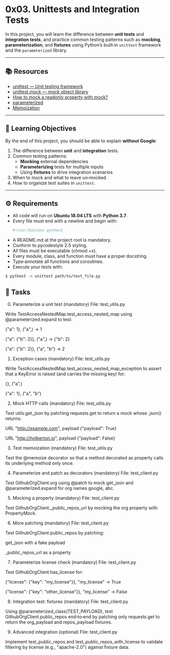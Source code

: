 # 0x03. Unittests and Integration Tests

In this project, you will learn the difference between **unit tests** and **integration tests**, and practice common testing patterns such as **mocking**, **parameterization**, and **fixtures** using Python’s built‑in `unittest` framework and the `parameterized` library.

---

## 📚 Resources

- [unittest — Unit testing framework](https://docs.python.org/3/library/unittest.html)  
- [unittest.mock — mock object library](https://docs.python.org/3/library/unittest.mock.html)  
- [How to mock a readonly property with mock?](https://docs.python.org/3/library/unittest.mock.html#unittest.mock.PropertyMock)  
- [parameterized](https://github.com/wolever/parameterized)  
- [Memoization](https://en.wikipedia.org/wiki/Memoization)  

---

## 🎯 Learning Objectives

By the end of this project, you should be able to explain **without Google**:

1. The difference between **unit** and **integration** tests.  
2. Common testing patterns:
   - **Mocking** external dependencies  
   - **Parameterizing** tests for multiple inputs  
   - Using **fixtures** to drive integration scenarios  
3. When to mock and what to leave un‑mocked.  
4. How to organize test suites in `unittest`.

---

## ⚙️ Requirements

- All code will run on **Ubuntu 18.04 LTS** with **Python 3.7**.  
- Every file must end with a newline and begin with:
  ```bash
  #!/usr/bin/env python3
- A README.md at the project root is mandatory.
- Conform to pycodestyle 2.5 styling.
- All files must be executable (chmod +x).
- Every module, class, and function must have a proper docstring.
- Type‑annotate all functions and coroutines.
- Execute your tests with:

```bash
$ python3 -m unittest path/to/test_file.py
```

## 📝 Tasks

0. Parameterize a unit test (mandatory)
File: test_utils.py

Write TestAccessNestedMap.test_access_nested_map using @parameterized.expand to test:

{"a": 1}, ("a",) → 1

{"a": {"b": 2}}, ("a",) → {"b": 2}

{"a": {"b": 2}}, ("a", "b") → 2

1. Exception cases (mandatory)
File: test_utils.py

Write TestAccessNestedMap.test_access_nested_map_exception to assert that a KeyError is raised (and carries the missing key) for:

{}, ("a",)

{"a": 1}, ("a", "b")

2. Mock HTTP calls (mandatory)
File: test_utils.py

Test utils.get_json by patching requests.get to return a mock whose .json() returns:

URL "http://example.com", payload {"payload": True}

URL "http://holberton.io", payload {"payload": False}

3. Test memoization (mandatory)
File: test_utils.py

Test the @memoize decorator so that a method decorated as property calls its underlying method only once.

4. Parameterize and patch as decorators (mandatory)
File: test_client.py

Test GithubOrgClient.org using @patch to mock get_json and @parameterized.expand for org names google, abc.

5. Mocking a property (mandatory)
File: test_client.py

Test GithubOrgClient._public_repos_url by mocking the org property with PropertyMock.

6. More patching (mandatory)
File: test_client.py

Test GithubOrgClient.public_repos by patching:

get_json with a fake payload

_public_repos_url as a property

7. Parameterize license check (mandatory)
File: test_client.py

Test GithubOrgClient.has_license for:

{"license": {"key": "my_license"}}, "my_license" → True

{"license": {"key": "other_license"}}, "my_license" → False

8. Integration test: fixtures (mandatory)
File: test_client.py

Using @parameterized_class(TEST_PAYLOAD), test GithubOrgClient.public_repos end‑to‑end by patching only requests.get to return the org_payload and repos_payload fixtures.

9. Advanced integration (optional)
File: test_client.py

Implement test_public_repos and test_public_repos_with_license to validate filtering by license (e.g., "apache-2.0") against fixture data.